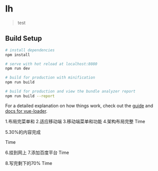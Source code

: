 # lh

> test

## Build Setup

``` bash
# install dependencies
npm install

# serve with hot reload at localhost:8080
npm run dev

# build for production with minification
npm run build

# build for production and view the bundle analyzer report
npm run build --report
```

For a detailed explanation on how things work, check out the [guide](http://vuejs-templates.github.io/webpack/) and [docs for vue-loader](http://vuejs.github.io/vue-loader).

1.布局完菜单和
2.适应移动端
3.移动端菜单和功能
4.架构布局完整
Time 

5.30%的内容完成

Time

6.挂到网上
7.添加百度平台
Time

8.写完剩下的70%
Time